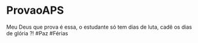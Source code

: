 # ProvaoAPS
Meu Deus que prova é essa, o estudante só tem dias de luta, cadê os dias de glória ?! #Paz #Férias 
